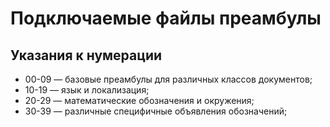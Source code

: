 # Подключаемые файлы преамбулы

## Указания к нумерации

+ 00-09 &mdash; базовые преамбулы для различных классов документов;
+ 10-19 &mdash; язык и локализация;
+ 20-29 &mdash; математические обозначения и окружения;
+ 30-39 &mdash; различные специфичные объявления обозначений;
